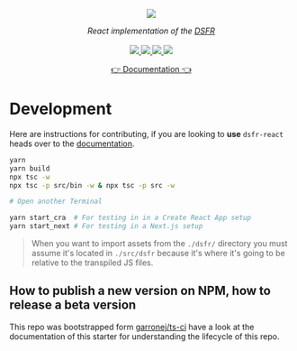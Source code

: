 <p align="center">
    <img src="https://github.com/codegouvfr/dsfr-react/releases/download/assets/dsfr-react_repo-card.png">  
</p>
<p align="center">
    <i> React implementation of the <a href="https://www.systeme-de-design.gouv.fr/">DSFR</a> </i>
    <br>
    <br>
    <a href="https://github.com/codegouvfr/dsfr-react/actions">
      <img src="https://github.com/codegouvfr/dsfr-react/workflows/ci/badge.svg?branch=main">
    </a>
    <a href="https://www.npmjs.com/package/dsfr-react">
      <img src="https://img.shields.io/npm/v/dsfr-react?logo=npm">
    </a>
    <a href="https://bundlephobia.com/package/dsfr-react">
      <img src="https://img.shields.io/bundlephobia/minzip/dsfr-react">
    </a>
    <a href="https://github.com/codegouvfr/dsfr-react/blob/main/LICENSE">
      <img src="https://img.shields.io/npm/l/dsfr-react">
    </a>
</p>
<p align="center">
  <a href="https://etalab-2.gitbook.io/dsfr-react/">👉 Documentation 👈</a>
</p>

# Development

Here are instructions for contributing, if you are looking to **use** `dsfr-react` heads over to the [documentation](https://etalab-2.gitbook.io/dsfr-react/).

```bash
yarn
yarn build
npx tsc -w
npx tsc -p src/bin -w & npx tsc -p src -w

# Open another Terminal

yarn start_cra  # For testing in in a Create React App setup
yarn start_next # For testing in a Next.js setup
```

> When you want to import assets from the `./dsfr/` directory
> you must assume it's located in `./src/dsfr` because it's where
> it's going to be relative to the transpiled JS files.

## How to publish a new version on NPM, how to release a beta version

This repo was bootstrapped form [garronej/ts-ci](https://github.com/garronej/ts-ci) have a look at the
documentation of this starter for understanding the lifecycle of this repo.
